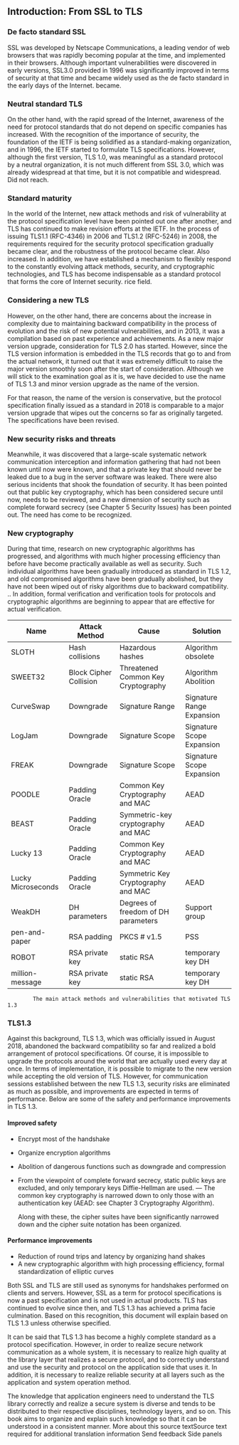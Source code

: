 ## Introduction: From SSL to TLS

### De facto standard SSL
SSL was developed by Netscape Communications, a leading vendor of web browsers that was rapidly becoming popular at the time, and implemented in their browsers. Although important vulnerabilities were discovered in early versions, SSL3.0 provided in 1996 was significantly improved in terms of security at that time and became widely used as the de facto standard in the early days of the Internet. became.

### Neutral standard TLS
On the other hand, with the rapid spread of the Internet, awareness of the need for protocol standards that do not depend on specific companies has increased. With the recognition of the importance of security, the foundation of the IETF is being solidified as a standard-making organization, and in 1996, the IETF started to formulate TLS specifications. However, although the first version, TLS 1.0, was meaningful as a standard protocol by a neutral organization, it is not much different from SSL 3.0, which was already widespread at that time, but it is not compatible and widespread. Did not reach.

### Standard maturity
In the world of the Internet, new attack methods and risk of vulnerability at the protocol specification level have been pointed out one after another, and TLS has continued to make revision efforts at the IETF. In the process of issuing TLS1.1 (RFC-4346) in 2006 and TLS1.2 (RFC-5246) in 2008, the requirements required for the security protocol specification gradually became clear, and the robustness of the protocol became clear. Also increased. In addition, we have established a mechanism to flexibly respond to the constantly evolving attack methods, security, and cryptographic technologies, and TLS has become indispensable as a standard protocol that forms the core of Internet security. rice field.

### Considering a new TLS
However, on the other hand, there are concerns about the increase in complexity due to maintaining backward compatibility in the process of evolution and the risk of new potential vulnerabilities, and in 2013, it was a compilation based on past experience and achievements. As a new major version upgrade, consideration for TLS 2.0 has started. However, since the TLS version information is embedded in the TLS records that go to and from the actual network, it turned out that it was extremely difficult to raise the major version smoothly soon after the start of consideration. Although we will stick to the examination goal as it is, we have decided to use the name of TLS 1.3 and minor version upgrade as the name of the version.

For that reason, the name of the version is conservative, but the protocol specification finally issued as a standard in 2018 is comparable to a major version upgrade that wipes out the concerns so far as originally targeted. The specifications have been revised.

### New security risks and threats
Meanwhile, it was discovered that a large-scale systematic network communication interception and information gathering that had not been known until now were known, and that a private key that should never be leaked due to a bug in the server software was leaked. There were also serious incidents that shook the foundation of security. It has been pointed out that public key cryptography, which has been considered secure until now, needs to be reviewed, and a new dimension of security such as complete forward secrecy (see Chapter 5 Security Issues) has been pointed out. The need has come to be recognized.

### New cryptography
During that time, research on new cryptographic algorithms has progressed, and algorithms with much higher processing efficiency than before have become practically available as well as security. Such individual algorithms have been gradually introduced as standard in TLS 1.2, and old compromised algorithms have been gradually abolished, but they have not been wiped out of risky algorithms due to backward compatibility. .. In addition, formal verification and verification tools for protocols and cryptographic algorithms are beginning to appear that are effective for actual verification.

| Name | Attack Method | Cause | Solution |
| --- | ---- | ---- | ---- |
|SLOTH | Hash collisions | Hazardous hashes | Algorithm obsolete |
| SWEET32 | Block Cipher Collision | Threatened Common Key Cryptography | Algorithm Abolition |
|CurveSwap | Downgrade | Signature Range | Signature Range Expansion |
|LogJam | Downgrade | Signature Scope | Signature Scope Expansion |
|FREAK | Downgrade | Signature Scope | Signature Scope Expansion |
|POODLE | Padding Oracle | Common Key Cryptography and MAC | AEAD |
|BEAST | Padding Oracle | Symmetric-key cryptography and MAC | AEAD |
|Lucky 13 | Padding Oracle | Common Key Cryptography and MAC | AEAD |
|Lucky Microseconds | Padding Oracle | Symmetric Key Cryptography and MAC | AEAD |
|WeakDH | DH parameters | Degrees of freedom of DH parameters | Support group |
|pen-and-paper | RSA padding | PKCS # v1.5 | PSS |
|ROBOT | RSA private key | static RSA | temporary key DH |
|million-message | RSA private key | static RSA | temporary key DH |

            The main attack methods and vulnerabilities that motivated TLS 1.3

### TLS1.3
Against this background, TLS 1.3, which was officially issued in August 2018, abandoned the backward compatibility so far and realized a bold arrangement of protocol specifications. Of course, it is impossible to upgrade the protocols around the world that are actually used every day at once. In terms of implementation, it is possible to migrate to the new version while accepting the old version of TLS. However, for communication sessions established between the new TLS 1.3, security risks are eliminated as much as possible, and improvements are expected in terms of performance. Below are some of the safety and performance improvements in TLS 1.3.

#### Improved safety

- Encrypt most of the handshake
- Organize encryption algorithms
- Abolition of dangerous functions such as downgrade and compression
- From the viewpoint of complete forward secrecy, static public keys are excluded, and only temporary keys Diffie-Hellman are used.
― The common key cryptography is narrowed down to only those with an authentication key (AEAD: see Chapter 3 Cryptography Algorithm).

    Along with these, the cipher suites have been significantly narrowed down and the cipher suite notation has been organized.


#### Performance improvements
- Reduction of round trips and latency by organizing hand shakes
- A new cryptographic algorithm with high processing efficiency, formal standardization of elliptic curves


Both SSL and TLS are still used as synonyms for handshakes performed on clients and servers. However, SSL as a term for protocol specifications is now a past specification and is not used in actual products. TLS has continued to evolve since then, and TLS 1.3 has achieved a prima facie culmination. Based on this recognition, this document will explain based on TLS 1.3 unless otherwise specified.

It can be said that TLS 1.3 has become a highly complete standard as a protocol specification. However, in order to realize secure network communication as a whole system, it is necessary to realize high quality at the library layer that realizes a secure protocol, and to correctly understand and use the security and protocol on the application side that uses it. In addition, it is necessary to realize reliable security at all layers such as the application and system operation method.

The knowledge that application engineers need to understand the TLS library correctly and realize a secure system is diverse and tends to be distributed to their respective disciplines, technology layers, and so on. This book aims to organize and explain such knowledge so that it can be understood in a consistent manner. 
More about this source textSource text required for additional translation information
Send feedback
Side panels